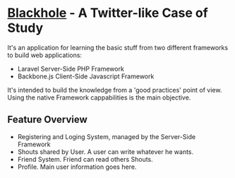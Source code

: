 # [Blackhole](http://blackhole-v2.dev) - A Twitter-like Case of Study

It's an application for learning the basic stuff from two different frameworks to build web applications:

- Laravel Server-Side PHP Framework
- Backbone.js Client-Side Javascript Framework

It's intended to build the knowledge from a 'good practices' point of view. Using the native Framework cappabilities is the main objective.

## Feature Overview

- Registering and Loging System, managed by the Server-Side Framework
- Shouts shared by User. A user can write whatever he wants.
- Friend System. Friend can read others Shouts.
- Profile. Main user information goes here.